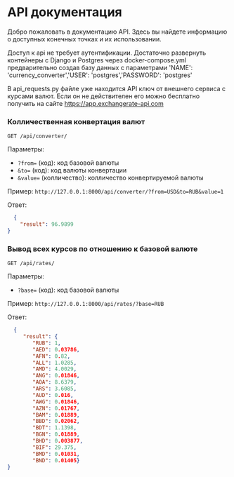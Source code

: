 # API документация

Добро пожаловать в документацию API. Здесь вы найдете информацию о доступных конечных точках и их использовании.

Доступ к api не требует аутентификации. Достаточно развернуть контейнеры с Django и Postgres через docker-compose.yml
предварительно создав базу данных с параметрами 'NAME': 'currency_converter','USER': 'postgres','PASSWORD': 'postgres'

В api_requests.py файле уже находится API ключ от внешнего сервиса с курсами валют. Если он не действителен его можно бесплатно получить на сайте https://app.exchangerate-api.com 

### Колличественная конвертация валют

`GET /api/converter/`

Параметры:
- `?from=` (код): код базовой валюты
- `&to=` (код): код валюты конвертации
- `&value=` (колличество): колличество конвертируемой валюты

Пример:
`http://127.0.0.1:8000/api/converter/?from=USD&to=RUB&value=1`

Ответ:
```json
  {
    "result": 96.9899
}

```
### Вывод всех курсов по отношению к базовой валюте

`GET /api/rates/`

Параметры:
- `?base=` (код): код базовой валюты

Пример:
`http://127.0.0.1:8000/api/rates/?base=RUB`

Ответ:
```json
  {
     "result": {
        "RUB": 1,
        "AED": 0.03786,
        "AFN": 0.82,
        "ALL": 1.0285,
        "AMD": 4.0029,
        "ANG": 0.01846,
        "AOA": 8.6379,
        "ARS": 3.6085,
        "AUD": 0.016,
        "AWG": 0.01846,
        "AZN": 0.01767,
        "BAM": 0.01889,
        "BBD": 0.02062,
        "BDT": 1.1398,
        "BGN": 0.01889,
        "BHD": 0.003877,
        "BIF": 29.375,
        "BMD": 0.01031,
        "BND": 0.01405}
}

```